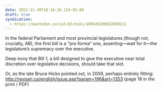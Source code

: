 ```yaml
---
date: 2022-11-30T18:16:28.124-05:00
draft: true
syndication:
  - https://mastodon.social/@lchski/109435308652899131
---
```

In the federal Parliament and most provincial legislatures (though not, crucially, AB), the first bill is a “pro forma” one, asserting—wait for it—the legislature’s supremacy over the executive.

Deep irony that Bill 1, a bill designed to give the executive near total discretion over legislative decisions, should take that slot.

Or, as the late Bruce Hicks pointed out, in 2009, perhaps entirely fitting: http://revparl.ca/english/issue.asp?param=196&art=1353 (page 18 in the print / PDF)
